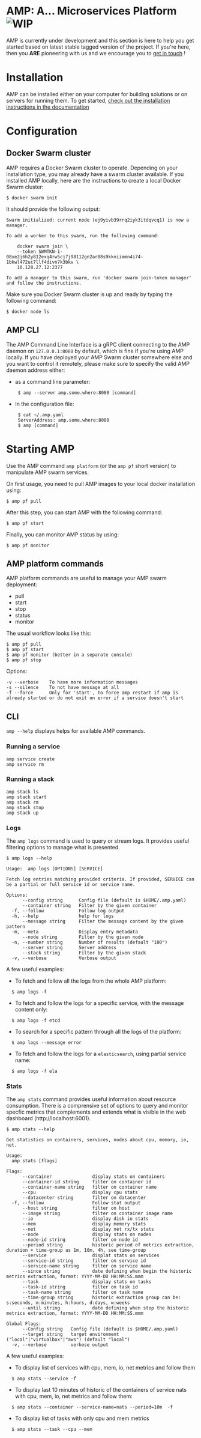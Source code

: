 AMP: A... Microservices Platform ![WIP](./static_files/amp--docs-WIP-yellow.svg)
============================

AMP is currently under development and this section is here to help you get started based on latest stable tagged version of the project. If you're here, then you **ARE** pioneering with us and we encourage you to [get in touch](./contributing.md) !

# Installation

AMP can be installed either on your computer for building solutions or on servers for running them. To get started, [check out the installation instructions in the documentation](./installation/index.md)

# Configuration

## Docker Swarm cluster

AMP requires a Docker Swarm cluster to operate. Depending on your installation type, you may already have a swarm cluster available. If you installed AMP locally, here are the instructions to create a local Docker Swarm cluster:

    $ docker swarm init
    
It should provide the following output:

    Swarm initialized: current node (ej9yivb39rrq2iyk3itdqvcq1) is now a manager.
      
    To add a worker to this swarm, run the following command:
      
        docker swarm join \
        --token SWMTKN-1-08xe2j6h2y812exq4rw5cj7j98112gn2ar88s9kkniimmn4i74-1bkwl472uc7llf4divn7k3bkv \
        10.128.27.12:2377
      
    To add a manager to this swarm, run 'docker swarm join-token manager' and follow the instructions.
 
Make sure you Docker Swarm cluster is up and ready by typing the following command:

    $ docker node ls
    
## AMP CLI

The AMP Command Line Interface is a gRPC client connecting to the AMP daemon on `127.0.0.1:8080` by default, which is fine if you're using AMP locally.
If you have deployed your AMP Swarm cluster somewhere else and you want to control it remotely, please make sure to specify the valid AMP daemon address either:

 * as a command line parameter:

        $ amp --server amp.some.where:8080 [command]

 * In the configuration file:

        $ cat ~/.amp.yaml
        ServerAddress: amp.some.where:8080
        $ amp [command]
  
# Starting AMP

Use the AMP command `amp platform` (or the `amp pf` short version) to manipulate AMP swarm services.

On first usage, you need to pull AMP images to your local docker installation using:
    
    $ amp pf pull
    
After this step, you can start AMP with the following command:
                                                                                    
    $ amp pf start

Finally, you can monitor AMP status by using:

    $ amp pf monitor

## AMP platform commands

AMP platform commands are useful to manage your AMP swarm deployment:

 * pull
 * start
 * stop
 * status
 * monitor

The usual workflow looks like this:

    $ amp pf pull
    $ amp pf start
    $ amp pf monitor (better in a separate console)
    $ amp pf stop

Options:

    -v --verbose    To have more information messages
    -s --silence    To not have message at all
    -f --force      Only for 'start', to force amp restart if amp is already started or do not exit on error if a service doesn't start


## CLI

`amp --help` displays helps for available AMP commands.

### Running a service

    amp service create
    amp service rm

### Running a stack

    amp stack ls
    amp stack start
    amp stack rm
    amp stack stop
    amp stack up

### Logs

The `amp logs` command is used to query or stream logs. It provides useful filtering options to manage what is presented.

    $ amp logs --help

    Usage:  amp logs [OPTIONS] [SERVICE]

    Fetch log entries matching provided criteria. If provided, SERVICE can be a partial or full service id or service name.

    Options:
          --config string      Config file (default is $HOME/.amp.yaml)
          --container string   Filter by the given container
      -f, --follow             Follow log output
      -h, --help               help for logs
          --message string     Filter the message content by the given pattern
      -m, --meta               Display entry metadata
          --node string        Filter by the given node
      -n, --number string      Number of results (default "100")
          --server string      Server address
          --stack string       Filter by the given stack
      -v, --verbose            Verbose output


A few useful examples:

* To fetch and follow all the logs from the whole AMP platform:
```
  $ amp logs -f
```

* To fetch and follow the logs for a specific service, with the message content only:
```
  $ amp logs -f etcd
```

* To search for a specific pattern through all the logs of the platform:
```
  $ amp logs --message error
```

* To fetch and follow the logs for a `elasticsearch`, using partial service name:
```
  $ amp logs -f ela
```

### Stats

The `amp stats` command provides useful information about resource consumption. There is a comprensive set of options
to query and monitor specfic metrics that complements and extends what is visible in the web dashboard (http://localhost:6001).

    $ amp stats --help

    Get statistics on containers, services, nodes about cpu, memory, io, net.

    Usage:
      amp stats [flags]

    Flags:
          --container               display stats on containers
          --container-id string     filter on container id
          --container-name string   filter on container name
          --cpu                     display cpu stats
          --datacenter string       filter on datacenter
      -f, --follow                  Follow stat output
          --host string             filter on host
          --image string            filter on container image name
          --io                      display disk io stats
          --mem                     display memory stats
          --net                     display net rx/tx stats
          --node                    display stats on nodes
          --node-id string          filter on node id
          --period string           historic period of metrics extraction, duration + time-group as 1m, 10m, 4h, see time-group
          --service                 displat stats on services
          --service-id string       filter on service id
          --service-name string     filter on service name
          --since string            date defining when begin the historic metrics extraction, format: YYYY-MM-DD HH:MM:SS.mmm
          --task                    display stats on tasks
          --task-id string          filter on task id
          --task-name string        filter on task name
          --time-group string       historic extraction group can be: s:seconds, m:minutes, h:hours, d:days, w:weeks
          --until string            date defining when stop the historic metrics extraction, format: YYYY-MM-DD HH:MM:SS.mmm

    Global Flags:
          --Config string   Config file (default is $HOME/.amp.yaml)
          --target string   target environment ("local"|"virtualbox"|"aws") (default "local")
      -v, --verbose         verbose output

A few useful examples:

* To display list of services with cpu, mem, io, net metrics and follow them
```
  $ amp stats --service -f
```

* To display last 10 minutes of historic of the containers of service nats with cpu, mem, io, net metrics and follow them:
```
  $ amp stats --container --service-name=nats --period=10m  -f
```

* To display list of tasks with only cpu and mem metrics
```
  $ amp stats --task --cpu --mem
```
